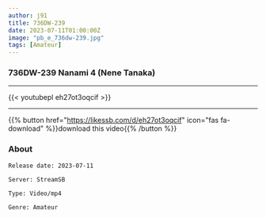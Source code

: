 ```yaml
---
author: j91
title: 736DW-239
date: 2023-07-11T01:00:00Z
image: "pb_e_736dw-239.jpg"
tags: [Amateur]
---
```


### 736DW-239 Nanami 4 (Nene Tanaka)
___

{{< youtubepl eh27ot3oqcif >}}
___

{{% button href="https://likessb.com/d/eh27ot3oqcif" icon="fas fa-download" %}}download this video{{% /button %}}
### About

`Release date: 2023-07-11`

`Server: StreamSB`

`Type: Video/mp4`

`Genre:	Amateur`